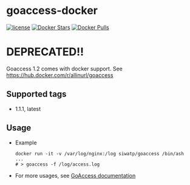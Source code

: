 goaccess-docker
===============

[![license](https://img.shields.io/github/license/siwatpru/goaccess-docker.svg?style=flat-square)]() [![Docker Stars](https://img.shields.io/docker/stars/siwatp/goaccess.svg?style=flat-square)]() [![Docker Pulls](https://img.shields.io/docker/pulls/siwatp/goaccess.svg?style=flat-square)]()

# DEPRECATED!!
Goaccess 1.2 comes with docker support. See https://hub.docker.com/r/allinurl/goaccess

## Supported tags
- 1.1.1, latest

## Usage

- Example

  ```
  docker run -it -v /var/log/nginx:/log siwatp/goaccess /bin/ash
  ...
  # > goaccess -f /log/access.log  
  ```

- For more usages, see [GoAccess documentation](https://goaccess.io/)

